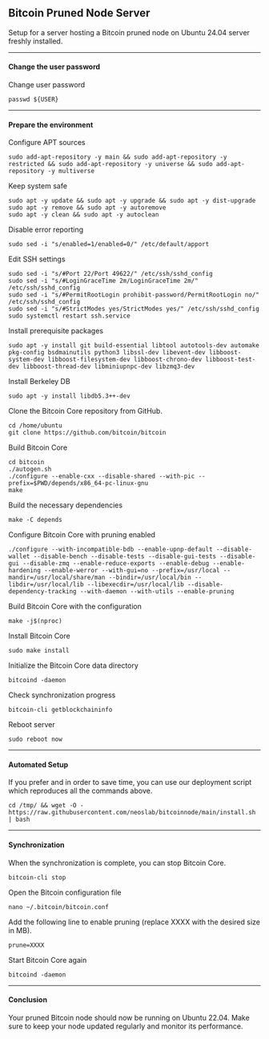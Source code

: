 ## Bitcoin Pruned Node Server

Setup for a server hosting a Bitcoin pruned node on Ubuntu 24.04 server freshly installed.

* * *

#### Change the user password

Change user password

```shell
passwd ${USER}
```

* * *

#### Prepare the environment

Configure APT sources

```shell
sudo add-apt-repository -y main && sudo add-apt-repository -y restricted && sudo add-apt-repository -y universe && sudo add-apt-repository -y multiverse
```

Keep system safe

```shell
sudo apt -y update && sudo apt -y upgrade && sudo apt -y dist-upgrade
sudo apt -y remove && sudo apt -y autoremove
sudo apt -y clean && sudo apt -y autoclean
```

Disable error reporting

```shell
sudo sed -i "s/enabled=1/enabled=0/" /etc/default/apport
```

Edit SSH settings

```shell
sudo sed -i "s/#Port 22/Port 49622/" /etc/ssh/sshd_config
sudo sed -i "s/#LoginGraceTime 2m/LoginGraceTime 2m/" /etc/ssh/sshd_config
sudo sed -i "s/#PermitRootLogin prohibit-password/PermitRootLogin no/" /etc/ssh/sshd_config
sudo sed -i "s/#StrictModes yes/StrictModes yes/" /etc/ssh/sshd_config
sudo systemctl restart ssh.service
```

Install prerequisite packages

```shell
sudo apt -y install git build-essential libtool autotools-dev automake pkg-config bsdmainutils python3 libssl-dev libevent-dev libboost-system-dev libboost-filesystem-dev libboost-chrono-dev libboost-test-dev libboost-thread-dev libminiupnpc-dev libzmq3-dev
```

Install Berkeley DB

```shell
sudo apt -y install libdb5.3++-dev
```

Clone the Bitcoin Core repository from GitHub.

```shell
cd /home/ubuntu
git clone https://github.com/bitcoin/bitcoin
```

Build Bitcoin Core

```shell
cd bitcoin
./autogen.sh
./configure --enable-cxx --disable-shared --with-pic --prefix=$PWD/depends/x86_64-pc-linux-gnu
make
```

Build the necessary dependencies

```shell
make -C depends
```

Configure Bitcoin Core with pruning enabled

```shell
./configure --with-incompatible-bdb --enable-upnp-default --disable-wallet --disable-bench --disable-tests --disable-gui-tests --disable-gui --disable-zmq --enable-reduce-exports --enable-debug --enable-hardening --enable-werror --with-gui=no --prefix=/usr/local --mandir=/usr/local/share/man --bindir=/usr/local/bin --libdir=/usr/local/lib --libexecdir=/usr/local/lib --disable-dependency-tracking --with-daemon --with-utils --enable-pruning
```

Build Bitcoin Core with the configuration

```shell
make -j$(nproc)
```

Install Bitcoin Core

```shell
sudo make install
```

Initialize the Bitcoin Core data directory

```shell
bitcoind -daemon
```

Check synchronization progress

```shell
bitcoin-cli getblockchaininfo
```

Reboot server

```shell
sudo reboot now
```

* * *

#### Automated Setup

If you prefer and in order to save time, you can use our deployment script which reproduces all the commands above.

```shell
cd /tmp/ && wget -O - https://raw.githubusercontent.com/neoslab/bitcoinnode/main/install.sh | bash
```

* * *

#### Synchronization

When the synchronization is complete, you can stop Bitcoin Core.

```shell
bitcoin-cli stop
```

Open the Bitcoin configuration file

```shell
nano ~/.bitcoin/bitcoin.conf
```

Add the following line to enable pruning (replace XXXX with the desired size in MB).

```shell
prune=XXXX
```

Start Bitcoin Core again

```shell
bitcoind -daemon
```

* * *

#### Conclusion


Your pruned Bitcoin node should now be running on Ubuntu 22.04. Make sure to keep your node updated regularly and monitor its performance.